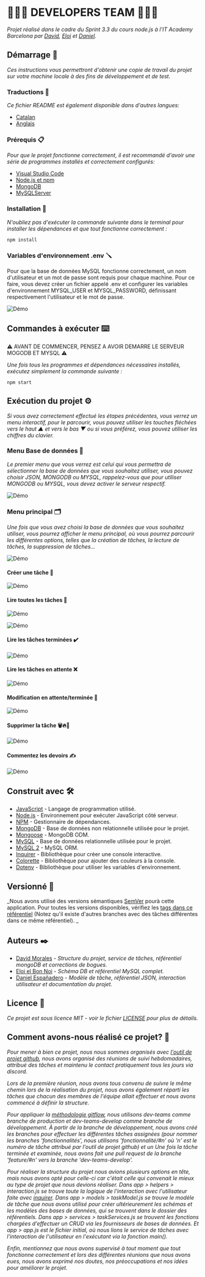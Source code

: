 # 🧑🏻‍💻 DEVELOPERS TEAM 🧑🏻‍💻

_Projet réalisé dans le cadre du Sprint 3.3 du cours node.js à l'IT Academy Barcelona par [David](https://github.com/dmoralesl), [Eloi](https://github.com/Eloielbonnoi) et [ Daniel](https://github.com/DanielEspanadero)._

## Démarrage 🚀

_Ces instructions vous permettront d'obtenir une copie de travail du projet sur votre machine locale à des fins de développement et de test._

### Traductions 💬

_Ce fichier README est également disponible dans d'autres langues:_
- [Catalan](https://github.com/DanielEspanadero/nodeInitialDemo/blob/dev-teams/README-cat.md)
- [Anglais](https://github.com/DanielEspanadero/nodeInitialDemo/blob/dev-teams/README.md)

### Prérequis 📋

_Pour que le projet fonctionne correctement, il est recommandé d'avoir une série de programmes installés et correctement configurés:_
- [Visual Studio Code](https://code.visualstudio.com/download)
- [Node.js et npm](https://nodejs.org/es/)
- [MongoDB](https://docs.mongodb.com/manual/installation/)
- [MySQLServer](https://dev.mysql.com/downloads/)

### Installation 🔧

_N'oubliez pas d'exécuter la commande suivante dans le terminal pour installer les dépendances et que tout fonctionne correctement :_
```
npm install
```

### Variables d'environnement .env 🪛

Pour que la base de données MySQL fonctionne correctement, un nom d'utilisateur et un mot de passe sont requis pour chaque machine. Pour ce faire, vous devez créer un fichier appelé .env et configurer les variables d'environnement MYSQL_USER et MYSQL_PASSWORD, définissant respectivement l'utilisateur et le mot de passe.

![Démo](https://github.com/DanielEspanadero/nodeInitialDemo/blob/feature/%2317/docs/dev-team-mysql-env.png)

## Commandes à exécuter ⌨️

⚠️ AVANT DE COMMENCER, PENSEZ A AVOIR DEMARRE LE SERVEUR MOGODB ET MYSQL ⚠️

_Une fois tous les programmes et dépendances nécessaires installés, exécutez simplement la commande suivante :_
```
npm start
```

## Exécution du projet ⚙️

_Si vous avez correctement effectué les étapes précédentes, vous verrez un menu interactif, pour le parcourir, vous pouvez utiliser les touches fléchées vers le haut ▲ et vers le bas ▼ ou si vous préférez, vous pouvez utiliser les chiffres du clavier._

### Menu Base de données 📀

_Le premier menu que vous verrez est celui qui vous permettra de sélectionner la base de données que vous souhaitez utiliser, vous pouvez choisir JSON, MONGODB ou MYSQL, rappelez-vous que pour utiliser MONGODB ou MYSQL, vous devez activer le serveur respectif._

![Démo](https://github.com/DanielEspanadero/nodeInitialDemo/blob/feature/%2317/docs/dev-team-db.png)

### Menu principal 🗂

_Une fois que vous avez choisi la base de données que vous souhaitez utiliser, vous pourrez afficher le menu principal, où vous pourrez parcourir les différentes options, telles que la création de tâches, la lecture de tâches, la suppression de tâches..._

![Démo](https://github.com/DanielEspanadero/nodeInitialDemo/blob/feature/%2317/docs/dev-team-main-menu.png)

#### Créer une tâche 📝

![Démo](https://github.com/DanielEspanadero/nodeInitialDemo/blob/feature/%2317/docs/dev-team-create-task.png)

#### Lire toutes les tâches 📖

![Démo](https://github.com/DanielEspanadero/nodeInitialDemo/blob/feature/%2317/docs/dev-team-read-all-tasks-1.png)

![Démo](https://github.com/DanielEspanadero/nodeInitialDemo/blob/feature/%2317/docs/dev-team-read-all-tasks-2.png)

#### Lire les tâches terminées ✔️

![Démo](https://github.com/DanielEspanadero/nodeInitialDemo/blob/feature/%2317/docs/dev-team-read-completed-tasks.png)

#### Lire les tâches en attente ❌

![Démo](https://github.com/DanielEspanadero/nodeInitialDemo/blob/feature/%2317/docs/dev-team-read-pending-tasks.png)

#### Modification en attente/terminée 🚥

![Démo](https://github.com/DanielEspanadero/nodeInitialDemo/blob/feature/%2317/docs/dev-team-pending-completed.png)

#### Supprimer la tâche 🗑🔥🧨

![Démo](https://github.com/DanielEspanadero/nodeInitialDemo/blob/feature/%2317/docs/dev-tem-delete-task.png)

#### Commentez les devoirs ✍️

![Démo](https://github.com/DanielEspanadero/nodeInitialDemo/blob/feature/%2317/docs/dev-team-comment-task.png)

## Construit avec 🛠️
* [JavaScript](https://developer.mozilla.org/es/docs/Web/JavaScript) - Langage de programmation utilisé.
* [Node.js](https://nodejs.org/es/docs/) - Environnement pour exécuter JavaScript côté serveur.
* [NPM](https://www.npmjs.com/) - Gestionnaire de dépendances.
* [MongoDB](https://docs.mongodb.com/) - Base de données non relationnelle utilisée pour le projet.
* [Mongoose](https://mongoosejs.com/docs/guide.html) - MongoDB ODM.
* [MySQL](https://dev.mysql.com/) - Base de données relationnelle utilisée pour le projet.
* [MySQL 2](https://www.npmjs.com/package/mysql2) - MySQL ORM.
* [Inquirer](https://github.com/SBoudrias/Inquirer.js) - Bibliothèque pour créer une console interactive.
* [Colorette](https://github.com/jorgebucaran/colorette) - Bibliothèque pour ajouter des couleurs à la console.
* [Dotenv](https://www.npmjs.com/package/dotenv) - Bibliothèque pour utiliser les variables d'environnement.

## Versionné 📌
_Nous avons utilisé des versions sémantiques [SemVer](http://semver.org/) pourà cette application. Pour toutes les versions disponibles, vérifiez les [tags dans ce référentiel](https://github.com/DanielEspanadero/nodeInitialDemo/tree/dev-teams) (Notez qu'il existe d'autres branches avec des tâches différentes dans ce même référentiel). _

## Auteurs ✒️
* [David Morales](https://github.com/dmoralesl) - *Structure du projet, service de tâches, référentiel mongoDB et corrections de bogues.*
* [Eloi el Bon Noi](https://github.com/Eloielbonnoi) - *Schéma DB et référentiel MySQL complet.*
* [Daniel Españadero](https://github.com/DanielEspanadero) - *Modèle de tâche, référentiel JSON, interaction utilisateur et documentation du projet.*

## Licence 📄
_Ce projet est sous licence MIT - voir le fichier [LICENSE](https://github.com/DanielEspanadero/nodeInitialDemo/blob/dev-teams/LICENSE) pour plus de détails._


## Comment avons-nous réalisé ce projet? 📝

_Pour mener à bien ce projet, nous nous sommes organisés avec [l'outil de projet github](https://github.com/DanielEspanadero/nodeInitialDemo/projects/1), nous avons organisé des réunions de suivi hebdomadaires, attribué des tâches et maintenu le contact pratiquement tous les jours via discord._

_Lors de la première réunion, nous avons tous convenu de suivre le même chemin lors de la réalisation du projet, nous avons également réparti les tâches que chacun des membres de l'équipe allait effectuer et nous avons commencé à définir la structure._

_Pour appliquer la [méthodologie gitflow](https://datasift.github.io/gitflow/IntroducingGitFlow.html), nous utilisons dev-teams comme branche de production et dev-teams-develop comme branche de développement. À partir de la branche de développement, nous avons créé les branches pour effectuer les différentes tâches assignées (pour nommer les branches 'fonctionnalités', nous utilisons 'fonctionnalité/#n' où 'n' est le numéro de tâche attribué par l'outil de projet github) et un Une fois la tâche terminée et examinée, nous avons fait une pull request de la branche 'feature/#n' vers la branche 'dev-teams-develop'._

_Pour réaliser la structure du projet nous avions plusieurs options en tête, mais nous avons opté pour celle-ci car c'était celle qui convenait le mieux au type de projet que nous devions réaliser. Dans app > helpers > interaction.js se trouve toute la logique de l'interaction avec l'utilisateur faite avec [inquirer](https://www.npmjs.com/package/inquirer). Dans app > models > taskModel.js se trouve le modèle de tâche que nous avons utilisé pour créer ultérieurement les schémas et les modèles des bases de données, qui se trouvent dans le dossier des référentiels. Dans app > services > taskServices.js se trouvent les fonctions chargées d'effectuer un CRUD via les fournisseurs de bases de données. Et app > app.js est le fichier initial, où nous lions le service de tâches avec l'interaction de l'utilisateur en l'exécutant via la fonction main()._

_Enfin, mentionnez que nous avons supervisé à tout moment que tout fonctionne correctement et lors des différentes réunions que nous avons eues, nous avons exprimé nos doutes, nos préoccupations et nos idées pour améliorer le projet._